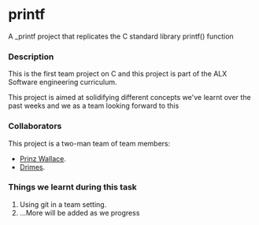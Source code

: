 # printf
A _printf project that  replicates the C standard library printf() function


### Description
This is the first team project on C and this project is part of the ALX Software engineering curriculum.

This project is aimed at solidifying different concepts we've learnt over the past weeks and we as a team looking forward to this


### Collaborators
This project is a two-man team of team members:
- [Prinz Wallace](https://github.com/Prinzwallace/).
- [Drimes](https://github.com/drimescodes/).


### Things we learnt during this task
1. Using git in a team setting.
2. ...More will be added as we progress
